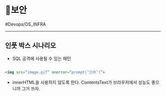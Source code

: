 # 🔐보안

#Devops/OS_INFRA

---

## 인풋 박스 시나리오

* SQL 공격에 사용될 수 있는 패턴 

```html

<img src=“image.gif” onerror=“prompt(‘으아’)”>

```

* innerHTML을 사용하지 않도록 한다. ContentsText가 브라우저에서 성능도 좋으니까 그거 쓰자.